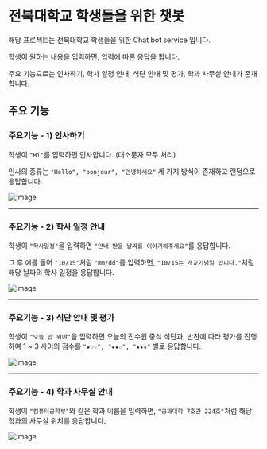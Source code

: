 # 전북대학교 학생들을 위한 챗봇

해당 프로젝트는 전북대학교 학생들을 위한 Chat bot service 입니다.

학생이 원하는 내용을 입력하면, 입력에 따른 응답을 합니다.

주요 기능으로는 인사하기, 학사 일정 안내, 식단 안내 및 평가, 학과 사무실 안내가 존재합니다.

## 주요 기능

### 주요기능 - 1) 인사하기

학생이 `"Hi"`를 입력하면 인사합니다. (대소문자 모두 처리)

인사의 종류는 `"Hello", "bonjour", "안녕하세요"` 세 가지 방식이 존재하고 랜덤으로 응답합니다.

![image](https://user-images.githubusercontent.com/112867282/203094517-900f834f-f09d-450e-a402-88aea457c5e7.png)

---

### 주요기능 - 2) 학사 일정 안내

학생이 `"학사일정"`을 입력하면 `"안내 받을 날짜를 이야기해주세요"`를 응답합니다.

그 후 예를 들어 `"10/15"`처럼 `"mm/dd"`를 입력하면, `"10/15는 개교기념일 입니다."`처럼 해당 날짜의 학사 일정을 응답합니다.

![image](https://user-images.githubusercontent.com/40075034/203595104-9ac40e25-f709-48c4-a83a-9c7c1f834d7d.png)

---

### 주요기능 - 3) 식단 안내 및 평가

학생이 `"오늘 밥 뭐야"`을 입력하면 오늘의 진수원 중식 식단과, 반찬에 따라 평가를 진행하여 1 ~ 3 사이의 점수를 `"★☆☆", "★★☆", "★★★"` 별로 응답합니다.

![image](https://user-images.githubusercontent.com/112867282/203094783-7acbc23e-e5e1-413a-abf6-748dba9fe03a.png)

---

### 주요기능 - 4) 학과 사무실 안내

학생이 `"컴퓨터공학부"`와 같은 학과 이름을 입력하면, `"공과대학 7호관 224호"`처럼 해당 학과의 사무실 위치를 응답합니다.

![image](https://user-images.githubusercontent.com/40075034/203675940-4fa2f9ae-c40b-46b5-977c-b4669d6d9905.png)
